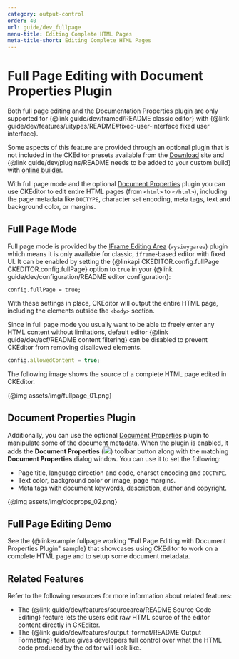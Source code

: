 ```yaml
---
category: output-control
order: 40
url: guide/dev_fullpage
menu-title: Editing Complete HTML Pages
meta-title-short: Editing Complete HTML Pages
---
```

<!--
Copyright (c) 2003-2018, CKSource - Frederico Knabben. All rights reserved.
For licensing, see LICENSE.md.
-->

# Full Page Editing with Document Properties Plugin

<info-box info="">
 <p>
 	Both full page editing and the Documentation Properties plugin are only supported for {@link guide/dev/framed/README classic editor} with {@link guide/dev/features/uitypes/README#fixed-user-interface fixed user interface}.
 </p>
 <p>
 Some aspects of this feature are provided through an optional plugin that is not included in the CKEditor presets available from the <a href="https://ckeditor.com/ckeditor-4/download/">Download</a> site and {@link guide/dev/plugins/README needs to be added to your custom build} with <a href="https://ckeditor.com/cke4/builder">online builder</a>.
 </p>
</info-box>

With full page mode and the optional [Document Properties](https://ckeditor.com/cke4/addon/docprops) plugin you can use CKEditor to edit entire HTML pages (from `<html>` to `</html>`), including the page metadata like `DOCTYPE`, character set encoding, meta tags, text and background color, or margins.

## Full Page Mode

Full page mode is provided by the [IFrame Editing Area](https://ckeditor.com/cke4/addon/wysiwygarea) (`wysiwygarea`) plugin which means it is only available for classic, `iframe`-based editor with fixed UI. It can be enabled by setting the {@linkapi CKEDITOR.config.fullPage CKEDITOR.config.fullPage} option to `true` in your {@link guide/dev/configuration/README editor configuration}:

	config.fullPage = true;

With these settings in place, CKEditor will output the entire HTML page, including the elements outside the `<body>` section.

<info-box hint="">
 <p>
 Since in full page mode you usually want to be able to freely enter any HTML content without limitations, default editor {@link guide/dev/acf/README content filtering} can be disabled to prevent CKEditor from removing disallowed elements.
 </p>

```js
config.allowedContent = true;
```

</info-box>

The following image shows the source of a complete HTML page edited in CKEditor.

{@img assets/img/fullpage_01.png}

## Document Properties Plugin

Additionally, you can use the optional [Document Properties](https://ckeditor.com/cke4/addon/docprops) plugin to manipulate some of the document metadata. When the plugin is enabled, it adds the **Document Properties** (<img class="inline" src="%BASE_PATH%/assets/img/docprops.png">) toolbar button along with the matching **Document Properties** dialog window. You can use it to set the following:

* Page title, language direction and code, charset encoding and `DOCTYPE`.
* Text color, background color or image, page margins.
* Meta tags with document keywords, description, author and copyright.

{@img assets/img/docprops_02.png}

## Full Page Editing Demo

See the {@linkexample fullpage working "Full Page Editing with Document Properties Plugin" sample} that showcases using CKEditor to work on a complete HTML page and to setup some document metadata.

## Related Features

Refer to the following resources for more information about related features:

* The {@link guide/dev/features/sourcearea/README Source Code Editing} feature lets the users edit raw HTML source of the editor content directly in CKEditor.
* The {@link guide/dev/features/output_format/README Output Formatting} feature gives developers full control over what the HTML code produced by the editor will look like.
